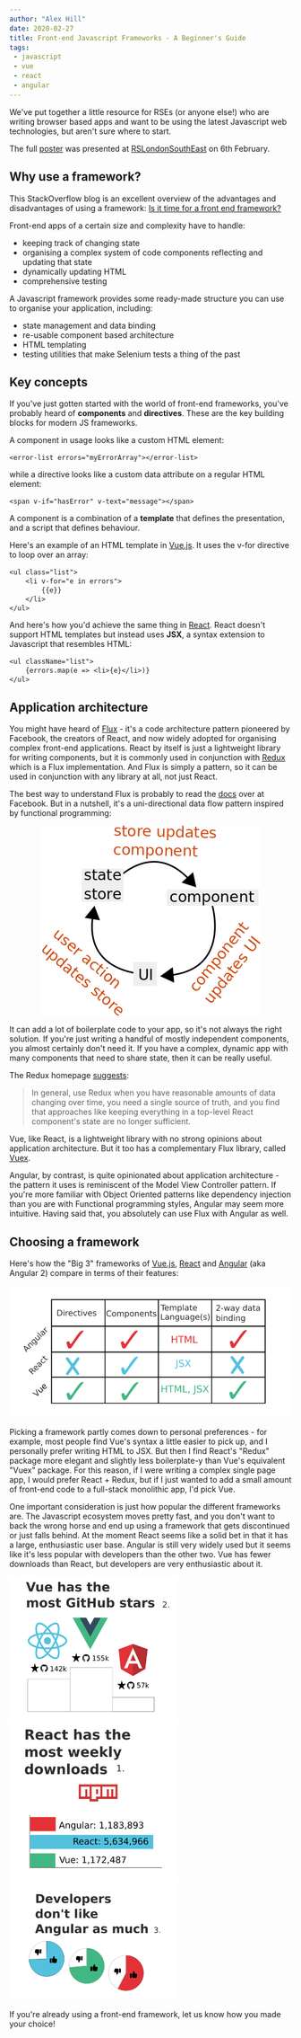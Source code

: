 ```yaml
---
author: "Alex Hill"
date: 2020-02-27
title: Front-end Javascript Frameworks - A Beginner's Guide
tags:
 - javascript
 - vue
 - react
 - angular
---
```


We've put together a little resource for RSEs (or anyone else!) who are writing browser 
based apps and want to be using the latest Javascript web technologies, but aren't sure 
where to start. 

The full <a href="/resources/jsbeginnersguide.pdf" target="_blank">poster</a> was presented 
at [RSLondonSouthEast](https://rslondon.ac.uk/) on 6th February.

## Why use a framework?
This StackOverflow blog is an excellent overview of the advantages and disadvantages of using a framework:
[Is it time for a front end framework?](https://stackoverflow.blog/2020/02/03/is-it-time-for-a-front-end-framework/)

Front-end apps of a certain size and complexity have to handle:

* keeping track of changing state
* organising a complex system of code components reflecting and updating that state
* dynamically updating HTML
* comprehensive testing

A Javascript framework provides some ready-made structure you can use to
 organise your application, including:
 
* state management and data binding
* re-usable component based architecture
* HTML templating
* testing utilities that make Selenium tests a thing of the past

## Key concepts 
If you've just gotten started with the world of front-end frameworks, you've probably heard of 
**components** and **directives**. These are the key building blocks for modern JS frameworks.

A component in usage looks like a custom HTML element:

```
<error-list errors="myErrorArray"></error-list>
```

while a directive looks like a custom data attribute on a regular HTML element:

```
<span v-if="hasError" v-text="message"></span>
```

A component is a combination of a **template** that defines the presentation, and a script that defines 
behaviour.

Here's an example of an HTML template in [Vue.js](https://vuejs.org/). It uses the v-for directive to loop over an array:

```
<ul class="list">
    <li v-for="e in errors">
        {{e}}
    </li>
</ul>
```

And here's how you'd achieve the same thing in [React](https://reactjs.org/). React doesn't support HTML templates but instead 
uses **JSX**, a syntax extension to Javascript that resembles HTML:

```
<ul className="list">
    {errors.map(e => <li>{e}</li>)}
</ul>
```

## Application architecture
You might have heard of [Flux](https://facebook.github.io/flux/) - it's a code architecture pattern pioneered by Facebook, the creators of React,
 and now widely adopted for organising complex front-end applications. React by itself is just a lightweight library for writing components, but it is commonly 
used in conjunction with [Redux](https://react-redux.js.org/) which is a Flux implementation. And Flux is simply a pattern, so
it can be used in conjunction with any library at all, not just React.

The best way to understand Flux is probably to read the [docs](https://facebook.github.io/flux/docs/overview) over at Facebook. 
But in a nutshell, it's a uni-directional data flow pattern inspired by functional programming:

<img style="width:auto; display: block; margin: 0 auto;" src="/img/flux.png" alt="Diagram explaining the Flux data flow pattern"/> 

It can add a lot of boilerplate code to your app, so it's not always the right solution. If you're just writing a handful 
of mostly independent components, you almost certainly don't need it. If you have a complex, dynamic app with many components
 that need to share state, then it can be really useful.

The Redux homepage [suggests](https://redux.js.org/faq/general#when-should-i-use-redux):

> In general, use Redux when you have reasonable amounts of data changing over time, you need a single source of truth, and you find
> that approaches like keeping everything in a top-level React component's state are no longer sufficient.

Vue, like React, is a lightweight library with no strong opinions about application architecture. 
But it too has a complementary Flux library, called [Vuex](https://vuex.vuejs.org/).

Angular, by contrast, is quite opinionated about application architecture - the pattern it uses is reminiscent of the 
Model View Controller pattern. If you're more familiar with Object Oriented patterns like 
dependency injection than you are with Functional programming styles, Angular may seem more intuitive. Having said that, you 
absolutely can use Flux with Angular as well.

## Choosing a framework

Here's how the "Big 3" frameworks of [Vue.js](https://vuejs.org/), [React](https://reactjs.org/) and [Angular](https://angular.io/) (aka Angular 2)
compare in terms of their features:

<img style="width:auto" src="/img/jstable.png" alt="Comparison between features of Js frameworks" />

Picking a framework partly comes down to personal preferences - for example, most people find Vue's syntax a little 
easier to pick up, and I personally prefer writing HTML to JSX. But then I find React's "Redux" package more 
elegant and slightly less boilerplate-y than Vue's equivalent "Vuex" package. For this reason, if I were writing a
 complex single page app, I would prefer React + Redux, but if I just wanted to add a small amount of front-end code
  to a full-stack monolithic app, I'd pick Vue.

One important consideration is just how popular the different frameworks are. The Javascript ecosystem 
moves pretty fast, and you don't want to back the wrong horse and end up using a framework that gets discontinued or 
just falls behind. At the moment React seems like a solid bet in that it has a large, enthusiastic user base. 
Angular is still very widely used but it seems like it's less popular with developers than the other two.
 Vue has fewer downloads than React, but developers are very enthusiastic about it.
 
<img style="width:auto" src="/img/githubpopularity.png" alt="Comparison between GitHub popularity of Js frameworks"/>
<img style="width:auto" src="/img/npm.png" alt="Comparison between npm popularity of Js frameworks"/>
<img style="width:auto" src="/img/devs.png" alt="Comparison between developer popularity of Js frameworks"/>

If you're already using a front-end framework, let us know how you made your choice!

[^1]: https://www.npmjs.com/
[^2]: https://github.com/
[^3]: https://insights.stackoverflow.com/survey/2019

